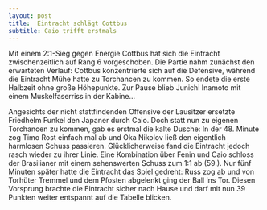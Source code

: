 ```yaml
---
layout: post
title:  Eintracht schlägt Cottbus
subtitle: Caio trifft erstmals
---
```


Mit einem 2:1-Sieg gegen Energie Cottbus hat sich die Eintracht zwischenzeitlich auf Rang 6 vorgeschoben. Die Partie nahm zunächst den erwarteten Verlauf: Cottbus konzentrierte sich auf die Defensive, während die Eintracht Mühe hatte zu Torchancen zu kommen. So endete die erste Halbzeit ohne große Höhepunkte. Zur Pause blieb Junichi Inamoto mit einem Muskelfaserriss in der Kabine...

Angesichts der nicht stattfindenden Offensive der Lausitzer ersetzte Friedhelm Funkel den Japaner durch Caio. Doch statt nun zu eigenen Torchancen zu kommen, gab es erstmal die kalte Dusche: In der 48. Minute zog Timo Rost einfach mal ab und Oka Nikolov ließ den eigentlich harmlosen Schuss passieren. Glücklicherweise fand die Eintracht jedoch rasch wieder zu ihrer Linie. Eine Kombination über Fenin und Caio schloss der Brasilianer mit einem sehenswerten Schuss zum 1:1 ab (59.). Nur fünf Minuten später hatte die Eintracht das Spiel gedreht: Russ zog ab und von Torhüter Tremmel und dem Pfosten abgelenkt ging der Ball ins Tor. Diesen Vorsprung brachte die Eintracht sicher nach Hause und darf mit nun 39 Punkten weiter entspannt auf die Tabelle blicken.
